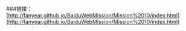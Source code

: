 ###链接：[http://fanyear.github.io/BaiduWebMission/Mission%2010/index.html](http://fanyear.github.io/BaiduWebMission/Mission%2010/index.html)
